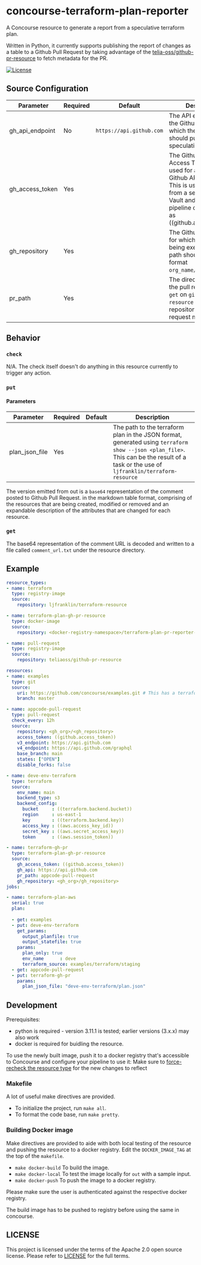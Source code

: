 # concourse-terraform-plan-reporter

A Concourse resource to generate a report from a speculative terraform plan.

Written in Python, it currently supports publishing the report of changes as a table to a Github Pull Request
by taking advantage of the [telia-oss/github-pr-resource](https://github.com/telia-oss/github-pr-resource)
to fetch metadata for the PR.

[![License](https://img.shields.io/badge/License-Apache%202.0-blue.svg)](https://opensource.org/licenses/Apache-2.0)

## Source Configuration

| Parameter | Required | Default | Description |
|-|-|-|-|
| gh_api_endpoint | No | `https://api.github.com` | The API endpoint for the Github instance to which the resource should publish the speculative plan report. |
| gh_access_token | Yes |  | The Github Personal Access Token to be used for accessing the Github API endpoint. This is usually fetched from a secret store like Vault and defined in the pipeline configuration as ((github.access_token)) |
| gh_repository | Yes | | The Github repository for which the pipeline is being executed. The path should be in the format `org_name/repo_name`. |
| pr_path | Yes | | The directory path to the pull request where `get` on `github-pr-resource` fetches the repository and the pull request metadata. |

## Behavior

### `check`

N/A. The check itself doesn't do anything in this resource currently to trigger
any action.

### `put`

#### Parameters

| Parameter | Required | Default | Description |
|-|-|-|-|
| plan_json_file | Yes | | The path to the terraform plan in the JSON format, generated using `terraform show --json <plan_file>`. This can be the result of a task or the use of `ljfranklin/terraform-resource` |

The version emitted from out is a `base64` representation of the comment posted to Github Pull Request.
in the markdown table format, comprising of the resources that are being created, modified or removed and an expandable description of
the attributes that are changed for each resource.

### `get`

The base64 representation of the comment URL is decoded and written to a file called `comment_url.txt`
under the resource directory.

## Example

```yml
resource_types:
- name: terraform
  type: registry-image
  source:
    repository: ljfranklin/terraform-resource

- name: terraform-plan-gh-pr-resource
  type: docker-image
  source:
    repository: <docker-registry-namespace>/terraform-plan-pr-reporter-resource # Registry URL and namespace where the resource image is pushed to. The image can be generated using the `Dockerfile`.

- name: pull-request
  type: registry-image
  source:
    repository: teliaoss/github-pr-resource

resources:
- name: examples
  type: git
  source:
    uri: https://github.com/concourse/examples.git # This has a terraform example
    branch: master

- name: appcode-pull-request
  type: pull-request
  check_every: 12h
  source:
    repository: <gh_org>/<gh_repository>
    access_token: ((github.access_token))
    v3_endpoint: https://api.github.com
    v4_endpoint: https://api.github.com/graphql
    base_branch: main
    states: ["OPEN"]
    disable_forks: false

- name: deve-env-terraform
  type: terraform
  source:
    env_name: main
    backend_type: s3
    backend_config:
      bucket     : ((terraform.backend.bucket))
      region     : us-east-1
      key        : ((terraform.backend.key))
      access_key : ((aws.access_key_id))
      secret_key : ((aws.secret_access_key))
      token      : ((aws.session_token))

- name: terraform-gh-pr
  type: terraform-plan-gh-pr-resource
  source:
    gh_access_token: ((github.access_token))
    gh_api: https://api.github.com
    pr_path: appcode-pull-request
    gh_repository: <gh_org>/gh_repository>
jobs:

- name: terraform-plan-aws
  serial: true
  plan:
  
  - get: examples
  - put: deve-env-terraform
    get_params:
      output_planfile: true
      output_statefile: true
    params:
      plan_only: true
      env_name      : deve
      terraform_source: examples/terraform/staging
  - get: appcode-pull-request
  - put: terraform-gh-pr
    params:
      plan_json_file: "deve-env-terraform/plan.json"
```

## Development

Prerequisites:
* python is required - version 3.11.1 is tested; earlier versions (3.x.x) may also work
* docker is required for buidling the resource.

To use the newly built image, push it to a docker registry that's accessible to
Concourse and configure your pipeline to use it:
Make sure to [force-recheck the resource type](https://concourse-ci.org/managing-resource-types.html#fly-check-resource-type) for the new changes to reflect

### Makefile

A lot of useful make directives are provided. 

- To initialize the project, run `make all`.
- To format the code base, run `make pretty`.

### Building Docker image

Make directives are provided to aide with both local testing of the resource and pushing the resource to a docker registry.
Edit the `DOCKER_IMAGE_TAG` at the top of the `makefile`.

- `make docker-build` To build the image.
- `make docker-local` To test the image locally for `out` with a sample input.
- `make docker-push` To push the image to a docker registry.


Please make sure the user is authenticated against the respective docker registry.

The build image has to be pushed to registry before using the same in concourse. 

## LICENSE

This project is licensed under the terms of the Apache 2.0 open source license. Please refer to [LICENSE](./LICENSE) for the full terms.